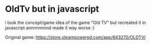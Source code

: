 # OldTv but in javascript
i took the concept/game idea of the game "Old TV" but recreated it in javascript annnnnnnnd made it way worse :) 


Original game: https://store.steampowered.com/app/643270/OLDTV/
